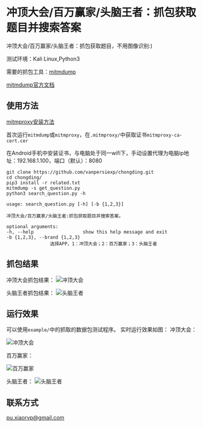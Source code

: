 # 冲顶大会/百万赢家/头脑王者：抓包获取题目并搜索答案
冲顶大会/百万赢家/头脑王者：抓包获取题目，不用图像识别:)

测试环境：Kali Linux,Python3

需要的抓包工具：[mitmdump](https://github.com/mitmproxy/mitmproxy)

[mitmdump官方文档](http://docs.mitmproxy.org/en/stable/index.html)

## 使用方法
[mitmproxy安装方法](http://docs.mitmproxy.org/en/stable/install.html)

首次运行`mitmdump`或`mitmproxy`，在`.mitmproxy/`中获取证书`mitmproxy-ca-cert.cer`

在Android手机中安装证书，与电脑处于同一wifi下，手动设置代理为电脑ip地址：192.168.1.100，端口（默认）：8080

	git clone https://github.com/vanpersiexp/chongding.git
    cd chongding/
	pip3 install -r related.txt
	mitmdump -s get_question.py
	python3 search_question.py -h
	
	usage: search_question.py [-h] [-b {1,2,3}]

	冲顶大会/百万赢家/头脑王者:抓包获取题目并搜索答案。

	optional arguments:
  	-h, --help            		show this help message and exit
  	-b {1,2,3}, --brand {1,2,3}		
					选择APP，1：冲顶大会；2：百万赢家；3：头脑王者
	

## 抓包结果
冲顶大会抓包结果：
![冲顶大会](https://raw.githubusercontent.com/vanpersiexp/chongding/master/img/20180126_17.jpg)

头脑王者抓包结果：
![头脑王者](https://raw.githubusercontent.com/vanpersiexp/chongding/master/img/tounaowangzhe.jpg)

## 运行效果
可以使用`example/`中的抓取的数据包测试程序。
实时运行效果如图：
冲顶大会：

![冲顶大会](https://raw.githubusercontent.com/vanpersiexp/chongding/master/img/chongdingdahui.jpg)

百万赢家：

![百万赢家](https://raw.githubusercontent.com/vanpersiexp/chongding/master/img/baiwanyingjia.jpg)

头脑王者：
![头脑王者](https://raw.githubusercontent.com/vanpersiexp/chongding/master/img/tounao.jpg)

## 联系方式
pu.xiaorvp@gmail.com
